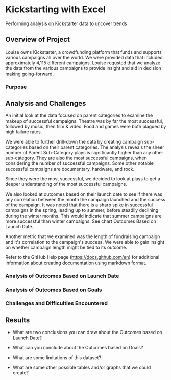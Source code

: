 # Kickstarting with Excel
Performing analysis on Kickstarter data to uncover trends

## Overview of Project
Louise owns Kickstarter, a crowdfunding platform that funds and supports various campaigns all over the world. We were provided data that 
included approximately 4,115 different campaigns. Louise requsted that we analyze the data from the various campaigns
to provide insight and aid in decision making going-forward. 

### Purpose

## Analysis and Challenges
An initial look at the data focused on parent categories to examine the makeup of successful campaigns. Theatre was by far the most
successful, followed by music, then film & video. Food and games were both plagued by high failure rates.

We were able to further drill-down the data by creating campaign sub-categories based on their parent categories. The analysis reveals the sheer 
number of Parent Sub-Category:plays is significantly higher than any other  sub-category. They are also the most successful campaigns, when 
considering the number of successful campaigns. Some other notable successful campaigns are documentary, hardware, and rock.

Since they were the most successful, we decided to look at plays to get a deeper understanding of the most successful campaigns. 




We also looked at outcomes based on their launch date to see if there was any correlation between the month the campaign launched and the 
success of the campaign. It was noted that there is a sharp spike in successful campaigns in the spring, leading up to summer, before steadily declining during the winter months.
This would indicate that summer campaigns are more successful than winter campaigns. See chart Outcomes Based on Launch Date.

Another metric that we examined was the length of fundraising campaign and it's correlation to the campaign's success. We were able to 
gain insight on whether campaign length might be tied to its outcome. 

Refer to the GitHub Help page (https://docs.github.com/en) for additional information about creating documentation using markdown format.

### Analysis of Outcomes Based on Launch Date

### Analysis of Outcomes Based on Goals

### Challenges and Difficulties Encountered

## Results

- What are two conclusions you can draw about the Outcomes based on Launch Date?

- What can you conclude about the Outcomes based on Goals?

- What are some limitations of this dataset?

- What are some other possible tables and/or graphs that we could create?

